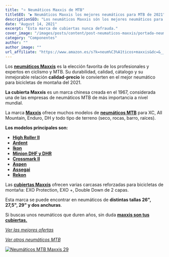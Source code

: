 ```yaml
---
title: "⭐ Neumáticos Maxxis de MTB"
titleSEO: "▶ Neumáticos Maxxis los mejores neumáticos para MTB de 2021"
descriptionSEO: "Los neumáticos Maxxis són los mejores neumáticos para tu bicicleta de montaña🥇. En este artículo encontrarás las mejores ofertas. ¡Entra y cómpralos!"
date: "August 14, 2021"
excerpt: "Esta marca de cubiertas nunca defrauda."
cover_image: "/images/posts/content/post-neumaticos-maxxis/portada-neumaticos-maxxis.jpg"
category: "Componentes"
author: ""
author_image: ""
url_affiliate: "https://www.amazon.es/s?k=neum%C3%A1ticos+maxxis&dc=&__mk_es_ES=%C3%85M%C3%85%C5%BD%C3%95%C3%91&linkCode=ll2&tag=devser-21&linkId=b96eb18a3a96c6ca997130ecadea6449&language=es_ES&ref_=as_li_ss_tl"
---
```


Los [**neumáticos Maxxis**](https://www.amazon.es/s?k=neum%C3%A1ticos+maxxis&dc=&__mk_es_ES=%C3%85M%C3%85%C5%BD%C3%95%C3%91&linkCode=ll2&tag=devser-21&linkId=b96eb18a3a96c6ca997130ecadea6449&language=es_ES&ref_=as_li_ss_tl) es la elección favorita de los profesionales y expertos en ciclismo y MTB. Su durabilidad, calidad, cátalogo y su inmejorable relación **calidad-precio** le convierten en el mejor neumático para bicicletas de montaña del 2021.

**La cubierta Maxxis** es un marca chinesa creada en el 1967, considerada una de las empresas de neumáticos MTB de más importancia a nivel mundial.

La marca [**Maxxis**](https://www.amazon.es/s?k=neum%C3%A1ticos+maxxis&dc=&__mk_es_ES=%C3%85M%C3%85%C5%BD%C3%95%C3%91&linkCode=ll2&tag=devser-21&linkId=b96eb18a3a96c6ca997130ecadea6449&language=es_ES&ref_=as_li_ss_tl) ofrece muchos modelos de [**neumáticos MTB**](https://www.amazon.es/s?k=neum%C3%A1ticos+maxxis&dc=&__mk_es_ES=%C3%85M%C3%85%C5%BD%C3%95%C3%91&linkCode=ll2&tag=devser-21&linkId=b96eb18a3a96c6ca997130ecadea6449&language=es_ES&ref_=as_li_ss_tl) para XC, All Mountain, Enduro, DH y todo tipo de terreno (seco, rocas, barro, raíces). 

**Los modelos principales son:** 
- [**High Roller II**](https://www.amazon.es/s?k=maxxis+high+roller+ii&__mk_es_ES=%C3%85M%C3%85%C5%BD%C3%95%C3%91&crid=WBM40H4BJHN&sprefix=High+Roller+II%2Caps%2C183&linkCode=ll2&tag=devser-21&linkId=2503378f1579140e7645a03baa4e2f72&language=es_ES&ref_=as_li_ss_tl)
- [**Ardent**](https://www.amazon.es/s?k=maxxis+Ardent&__mk_es_ES=%C3%85M%C3%85%C5%BD%C3%95%C3%91&linkCode=ll2&tag=devser-21&linkId=be7c38fbc82ce6ce51d0befdb4eb79b2&language=es_ES&ref_=as_li_ss_tl)
- [**Ikon**](https://www.amazon.es/s?k=maxxis+Ikon&__mk_es_ES=%C3%85M%C3%85%C5%BD%C3%95%C3%91&linkCode=ll2&tag=devser-21&linkId=4f816423fa433af99d38612c3068080d&language=es_ES&ref_=as_li_ss_tl)
- [**Minion DHF y DHR**](https://www.amazon.es/s?k=maxxis+Minion+DHF+y+DHR&__mk_es_ES=%C3%85M%C3%85%C5%BD%C3%95%C3%91&linkCode=ll2&tag=devser-21&linkId=e8c21ae1aaf26ec4a8b0a9505fdedb96&language=es_ES&ref_=as_li_ss_tl)
- [**Crossmark II**](https://www.amazon.es/s?k=maxxis+Crossmark+II&__mk_es_ES=%C3%85M%C3%85%C5%BD%C3%95%C3%91&linkCode=ll2&tag=devser-21&linkId=1022511fe022cff6ce72918c79126ba4&language=es_ES&ref_=as_li_ss_tl)
- [**Aspen**](https://www.amazon.es/s?k=maxxis+Aspen&__mk_es_ES=%C3%85M%C3%85%C5%BD%C3%95%C3%91&linkCode=ll2&tag=devser-21&linkId=6d8ba48480b2fb7efe1e485ce4c9e2b2&language=es_ES&ref_=as_li_ss_tl)
- [**Assegai**](https://www.amazon.es/s?k=maxxis+Assegai&__mk_es_ES=%C3%85M%C3%85%C5%BD%C3%95%C3%91&linkCode=ll2&tag=devser-21&linkId=9a8422e0a2f928282ce0c36ed4875497&language=es_ES&ref_=as_li_ss_tl)
- [**Rekon**](https://www.amazon.es/s?k=maxxis+Rekon&__mk_es_ES=%C3%85M%C3%85%C5%BD%C3%95%C3%91&linkCode=ll2&tag=devser-21&linkId=0523a4e15b3fbdc61ba95c67c6763977&language=es_ES&ref_=as_li_ss_tl)

Las [**cubiertas Maxxis**](https://www.amazon.es/s?k=neum%C3%A1ticos+maxxis&dc=&__mk_es_ES=%C3%85M%C3%85%C5%BD%C3%95%C3%91&linkCode=ll2&tag=devser-21&linkId=b96eb18a3a96c6ca997130ecadea6449&language=es_ES&ref_=as_li_ss_tl) ofrecen varias carcasas reforzadas para bicicletas de montaña: EXO Protection, EXO +, Double Down de 2 capas.

Esta marca se puede encontrar en neumáticos de **distintas tallas 26", 27,5", 29" y dos anchuras**.

Si buscas unos neumáticos que duren años, sin duda [**maxxis son tus cubiertas.**](https://www.amazon.es/s?k=neum%C3%A1ticos+maxxis&dc=&__mk_es_ES=%C3%85M%C3%85%C5%BD%C3%95%C3%91&linkCode=ll2&tag=devser-21&linkId=b96eb18a3a96c6ca997130ecadea6449&language=es_ES&ref_=as_li_ss_tl) 

*[Ver las mejores ofertas](https://www.amazon.es/s?k=neum%C3%A1ticos+maxxis&dc=&__mk_es_ES=%C3%85M%C3%85%C5%BD%C3%95%C3%91&linkCode=ll2&tag=devser-21&linkId=0f65d78bf0844a7f78d051a97f1f4b6c&language=es_ES&ref_=as_li_ss_tl)*

*[Ver otros neumáticos MTB](https://www.amazon.es/s?k=neum%C3%A1ticos+mtb&__mk_es_ES=%C3%85M%C3%85%C5%BD%C3%95%C3%91&linkCode=ll2&tag=devser-21&linkId=057abb81d6f76add1d715c63da52d0c6&language=es_ES&ref_=as_li_ss_tl)*

[![Neumáticos MTB Maxxis 29](/images/posts/content/post-neumaticos-maxxis/neumaticos-maxxis.jpg)](https://www.amazon.es/s?k=neum%C3%A1ticos+maxxis&dc=&__mk_es_ES=%C3%85M%C3%85%C5%BD%C3%95%C3%91&linkCode=ll2&tag=devser-21&linkId=0f65d78bf0844a7f78d051a97f1f4b6c&language=es_ES&ref_=as_li_ss_tl "Neumáticos MTB Maxxis 29")



